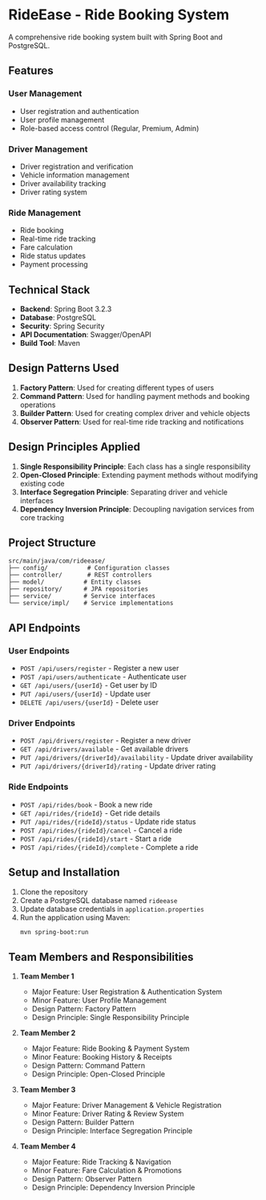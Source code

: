 # RideEase - Ride Booking System

A comprehensive ride booking system built with Spring Boot and PostgreSQL.

## Features

### User Management
- User registration and authentication
- User profile management
- Role-based access control (Regular, Premium, Admin)

### Driver Management
- Driver registration and verification
- Vehicle information management
- Driver availability tracking
- Driver rating system

### Ride Management
- Ride booking
- Real-time ride tracking
- Fare calculation
- Ride status updates
- Payment processing

## Technical Stack

- **Backend**: Spring Boot 3.2.3
- **Database**: PostgreSQL
- **Security**: Spring Security
- **API Documentation**: Swagger/OpenAPI
- **Build Tool**: Maven

## Design Patterns Used

1. **Factory Pattern**: Used for creating different types of users
2. **Command Pattern**: Used for handling payment methods and booking operations
3. **Builder Pattern**: Used for creating complex driver and vehicle objects
4. **Observer Pattern**: Used for real-time ride tracking and notifications

## Design Principles Applied

1. **Single Responsibility Principle**: Each class has a single responsibility
2. **Open-Closed Principle**: Extending payment methods without modifying existing code
3. **Interface Segregation Principle**: Separating driver and vehicle interfaces
4. **Dependency Inversion Principle**: Decoupling navigation services from core tracking

## Project Structure

```
src/main/java/com/rideease/
├── config/           # Configuration classes
├── controller/       # REST controllers
├── model/           # Entity classes
├── repository/      # JPA repositories
├── service/         # Service interfaces
└── service/impl/    # Service implementations
```

## API Endpoints

### User Endpoints
- `POST /api/users/register` - Register a new user
- `POST /api/users/authenticate` - Authenticate user
- `GET /api/users/{userId}` - Get user by ID
- `PUT /api/users/{userId}` - Update user
- `DELETE /api/users/{userId}` - Delete user

### Driver Endpoints
- `POST /api/drivers/register` - Register a new driver
- `GET /api/drivers/available` - Get available drivers
- `PUT /api/drivers/{driverId}/availability` - Update driver availability
- `PUT /api/drivers/{driverId}/rating` - Update driver rating

### Ride Endpoints
- `POST /api/rides/book` - Book a new ride
- `GET /api/rides/{rideId}` - Get ride details
- `PUT /api/rides/{rideId}/status` - Update ride status
- `POST /api/rides/{rideId}/cancel` - Cancel a ride
- `POST /api/rides/{rideId}/start` - Start a ride
- `POST /api/rides/{rideId}/complete` - Complete a ride

## Setup and Installation

1. Clone the repository
2. Create a PostgreSQL database named `rideease`
3. Update database credentials in `application.properties`
4. Run the application using Maven:
   ```bash
   mvn spring-boot:run
   ```

## Team Members and Responsibilities

1. **Team Member 1**
   - Major Feature: User Registration & Authentication System
   - Minor Feature: User Profile Management
   - Design Pattern: Factory Pattern
   - Design Principle: Single Responsibility Principle

2. **Team Member 2**
   - Major Feature: Ride Booking & Payment System
   - Minor Feature: Booking History & Receipts
   - Design Pattern: Command Pattern
   - Design Principle: Open-Closed Principle

3. **Team Member 3**
   - Major Feature: Driver Management & Vehicle Registration
   - Minor Feature: Driver Rating & Review System
   - Design Pattern: Builder Pattern
   - Design Principle: Interface Segregation Principle

4. **Team Member 4**
   - Major Feature: Ride Tracking & Navigation
   - Minor Feature: Fare Calculation & Promotions
   - Design Pattern: Observer Pattern
   - Design Principle: Dependency Inversion Principle 
